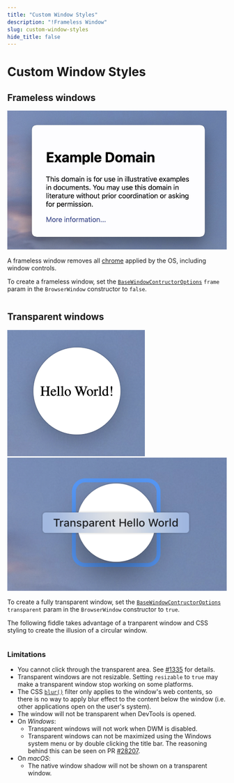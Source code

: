 ```yaml
---
title: "Custom Window Styles"
description: "!Frameless Window"
slug: custom-window-styles
hide_title: false
---
```


# Custom Window Styles

## Frameless windows

![Frameless Window](../images/frameless-window.png)

A frameless window removes all [chrome][] applied by the OS, including window controls.

To create a frameless window, set the [`BaseWindowContructorOptions`][] `frame` param in the `BrowserWindow` constructor to `false`.

```fiddle docs/latest/fiddles/features/window-customization/custom-window-styles/frameless-windows

```

## Transparent windows

![Transparent Window](../images/transparent-window.png)
![Transparent Window in macOS Mission Control](../images/transparent-window-mission-control.png)

To create a fully transparent window, set the [`BaseWindowContructorOptions`][] `transparent` param in the `BrowserWindow` constructor to `true`.

The following fiddle takes advantage of a tranparent window and CSS styling to create
the illusion of a circular window.

```fiddle docs/latest/fiddles/features/window-customization/custom-window-styles/transparent-windows

```

### Limitations

* You cannot click through the transparent area. See
  [#1335](https://github.com/electron/electron/issues/1335) for details.
* Transparent windows are not resizable. Setting `resizable` to `true` may make
  a transparent window stop working on some platforms.
* The CSS [`blur()`][] filter only applies to the window's web contents, so there is
  no way to apply blur effect to the content below the window (i.e. other applications
  open on the user's system).
* The window will not be transparent when DevTools is opened.
* On _Windows_:
  * Transparent windows will not work when DWM is disabled.
  * Transparent windows can not be maximized using the Windows system menu or by double
  clicking the title bar. The reasoning behind this can be seen on
  PR [#28207](https://github.com/electron/electron/pull/28207).
* On _macOS_:
  * The native window shadow will not be shown on a transparent window.

[`BaseWindowContructorOptions`]: latest/api/structures/base-window-options.md
[`blur()`]: https://developer.mozilla.org/en-US/docs/Web/CSS/filter-function/blur()
[chrome]: https://developer.mozilla.org/en-US/docs/Glossary/Chrome
